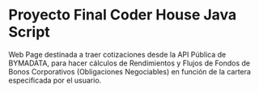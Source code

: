 # Proyecto Final Coder House Java Script

Web Page destinada a traer cotizaciones desde la API Pública de BYMADATA, para hacer cálculos de Rendimientos y Flujos de Fondos de Bonos Corporativos (Obligaciones Negociables) en función de la cartera especificada por el usuario.